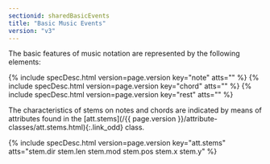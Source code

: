 ```yaml
---
sectionid: sharedBasicEvents
title: "Basic Music Events"
version: "v3"
---
```




The basic features of music notation are represented by the following elements:



{% include specDesc.html version=page.version key="note" atts="" %}
{% include specDesc.html version=page.version key="chord" atts="" %}
{% include specDesc.html version=page.version key="rest" atts="" %}



The characteristics of stems on notes and chords are indicated by means of attributes
found
in the [att.stems](/{{ page.version }}/attribute-classes/att.stems.html){:.link_odd} class.



{% include specDesc.html version=page.version key="att.stems" atts="stem.dir stem.len stem.mod stem.pos stem.x stem.y" %}



